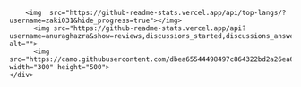 <div class="container" style="display:flex;">
    
        <img  src="https://github-readme-stats.vercel.app/api/top-langs/?username=zaki031&hide_progress=true"></img>
          <img src="https://github-readme-stats.vercel.app/api?username=anuraghazra&show=reviews,discussions_started,discussions_answered,prs_merged,prs_merged_percentage" alt="">
          <img src="https://camo.githubusercontent.com/dbea65544498497c864322bd2a26ea6f75fd16abf3e86fcf708d8b105cf9e9a6/68747470733a2f2f692e70696e696d672e636f6d2f353634782f34312f32612f30622f34313261306263326663643966663836316439393166636132336465386337352e6a7067" width="300" height="500"> 
    </div>
    
